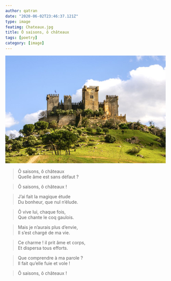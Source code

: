 ```yaml
---
author: qatran
date: "2020-06-02T23:46:37.121Z"
type: image
featimg: Chateaux.jpg
title: Ô saisons, ô châteaux
tags: [poetry]
category: [image]
---
```


![Game of Throne](./Chateaux.jpg)

>Ô saisons, ô châteaux\
Quelle âme est sans défaut ?

>Ô saisons, ô châteaux !

>J’ai fait la magique étude\
Du bonheur, que nul n’élude.

>Ô vive lui, chaque fois,\
Que chante le coq gaulois.

>Mais je n’aurais plus d’envie,\
Il s’est chargé de ma vie.

>Ce charme ! il prit âme et corps,\
Et dispersa tous efforts.

>Que comprendre à ma parole ?\
Il fait qu’elle fuie et vole !

>Ô saisons, ô châteaux !